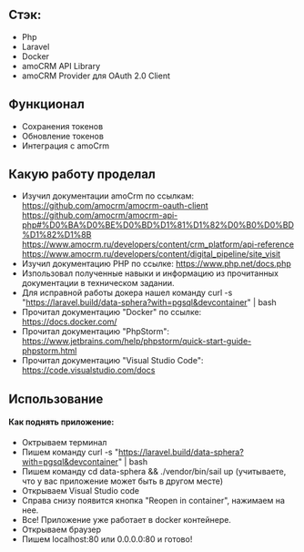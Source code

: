 
## Стэк:
- Php
- Laravel
- Docker
- amoCRM API Library
- amoCRM Provider для OAuth 2.0 Client

## Функционал  

- Сохранения токенов
- Обновление токенов 
- Интеграция с amoCrm

## Какую работу проделал
- Изучил документации amoCrm по ссылкам: https://github.com/amocrm/amocrm-oauth-client  https://github.com/amocrm/amocrm-api-php#%D0%BA%D0%BE%D0%BD%D1%81%D1%82%D0%B0%D0%BD%D1%82%D1%8B  https://www.amocrm.ru/developers/content/crm_platform/api-reference https://www.amocrm.ru/developers/content/digital_pipeline/site_visit
- Изучил документацию PHP по ссылке: https://www.php.net/docs.php
- Изпользовал полученные навыки и информацию из прочитанных документации в техническом задании.  
- Для исправной работы докера нашел команду 
 curl -s "https://laravel.build/data-sphera?with=pgsql&devcontainer" | bash
- Прочитал документацию "Docker" по ссылке: https://docs.docker.com/ 
- Прочитал документацию "PhpStorm": https://www.jetbrains.com/help/phpstorm/quick-start-guide-phpstorm.html
- Прочитал документацию "Visual Studio Code": https://code.visualstudio.com/docs

## Использование
#### Как поднять приложение:
- Октрываем терминал
- Пишем команду curl -s "https://laravel.build/data-sphera?with=pgsql&devcontainer" | bash
- Пишем команду cd data-sphera && ./vendor/bin/sail up 
 (учитываете, что у вас приложение может быть в другом месте)
- Открываем Visual Studio code
- Справа снизу появится кнопка "Reopen in container", нажимаем на нее. 
- Все! Приложение уже работает в docker контейнере. 
- Открываем браузер
- Пишем localhost:80 или 0.0.0.0:80 и готово! 
